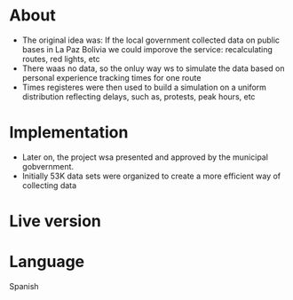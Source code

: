# About

- The original idea was: If the local government collected data on public bases in La Paz Bolivia we could imporove the service: recalculating routes, red lights, etc
- There waas no data, so the onluy way ws to simulate the data based on personal experience tracking times for one route
- Times registeres were then used to build a simulation on a uniform distribution reflecting delays, such as, protests, peak hours, etc

# Implementation

- Later on, the project wsa presented and approved by the municipal gobvernment. 
- Initially 53K data sets were organized to create a more efficient way of collecting data

# Live version 



# Language 

Spanish


